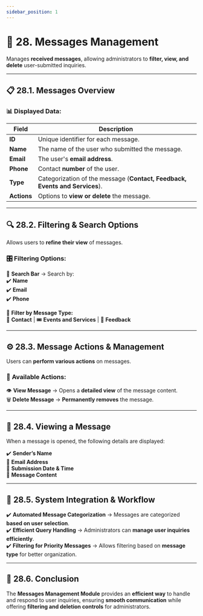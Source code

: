 ```yaml
---
sidebar_position: 1
---
```


# 📩 28. Messages Management

Manages **received messages**, allowing administrators to **filter, view, and delete** user-submitted inquiries.

---

## 📋 28.1. Messages Overview

### 📊 **Displayed Data:**

| Field       | Description                                                                 |
| ----------- | --------------------------------------------------------------------------- |
| **ID**      | Unique identifier for each message.                                         |
| **Name**    | The name of the user who submitted the message.                             |
| **Email**   | The user's **email address**.                                               |
| **Phone**   | Contact **number** of the user.                                             |
| **Type**    | Categorization of the message (**Contact, Feedback, Events and Services**). |
| **Actions** | Options to **view or delete** the message.                                  |

---

## 🔍 28.2. Filtering & Search Options

Allows users to **refine their view** of messages.

### 🎛 **Filtering Options:**

🔎 **Search Bar** → Search by:  
✔️ **Name**  
✔️ **Email**  
✔️ **Phone**

📌 **Filter by Message Type:**  
💬 **Contact** | 🎟️ **Events and Services** | 📝 **Feedback**

---

## ⚙️ 28.3. Message Actions & Management

Users can **perform various actions** on messages.

### 🎯 **Available Actions:**

👁️ **View Message** → Opens a **detailed view** of the message content.  
🗑️ **Delete Message** → **Permanently removes** the message.

---

## 📨 28.4. Viewing a Message

When a message is opened, the following details are displayed:

✔️ **Sender’s Name**  
📧 **Email Address**  
📅 **Submission Date & Time**  
📝 **Message Content**

---

## 🔗 28.5. System Integration & Workflow

✔️ **Automated Message Categorization** → Messages are categorized **based on user selection**.  
✔️ **Efficient Query Handling** → Administrators can **manage user inquiries efficiently**.  
✔️ **Filtering for Priority Messages** → Allows filtering based on **message type** for better organization.

---

## 🎯 28.6. Conclusion

The **Messages Management Module** provides an **efficient way** to handle and respond to user inquiries, ensuring **smooth communication** while offering **filtering and deletion controls** for administrators.
